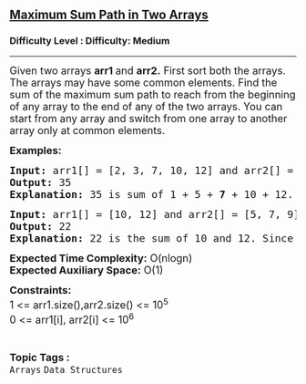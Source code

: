 <h2><a href="https://www.geeksforgeeks.org/problems/maximum-sum-path-in-two-arrays5314/1">Maximum Sum Path in Two Arrays</a></h2><h3>Difficulty Level : Difficulty: Medium</h3><hr><div class="problems_problem_content__Xm_eO"><p><span style="font-size: 18px;">Given two arrays <strong>arr1 </strong>and <strong>arr2.</strong> First sort both the arrays. The arrays may have some common elements. Find the sum of the maximum sum path to reach from the beginning of any array to the end of any of the two arrays. You can start from any array and switch from one array to another array only at common elements.&nbsp;</span></p>
<p><span style="font-size: 18px;"><strong>Examples:</strong></span></p>
<pre><span style="font-size: 18px;"><strong>Input: </strong>arr1[] = [2, 3, 7, 10, 12] and arr2[] = [1, 5, 7, 8]
<strong>Output: </strong>35
<strong>Explanation:</strong> 35 is sum of 1 + 5 + <strong>7</strong> + 10 + 12. We start from the first element of arr2 which is 1, then we move to 5, then 7 From 7, we switch to arr1 (as 7 is common) and traverse 10 and 12.</span></pre>
<pre><span style="font-size: 18px;"><strong>Input: </strong>arr1[] = [10, 12] and arr2[] = [5, 7, 9]<br></span><span style="font-size: 18px;"><strong>Output:</strong> 22
<strong>Explanation:</strong> 22 is the sum of 10 and 12. Since there is no common element, we need to take all elements from the array with more sum.</span></pre>
<p><span style="font-size: 18px;"><strong>Expected Time Complexity:</strong> O(nlogn)<br><strong>Expected Auxiliary Space:</strong>&nbsp;O(1)</span></p>
<p><span style="font-size: 18px;"><strong>Constraints:</strong><br>1 &lt;= arr1.size(),arr2.size() &lt;= 10<sup>5</sup><br>0 &lt;= arr1[i], arr2[i] &lt;= 10<sup>6</sup></span></p></div><br><p><span style=font-size:18px><strong>Topic Tags : </strong><br><code>Arrays</code>&nbsp;<code>Data Structures</code>&nbsp;